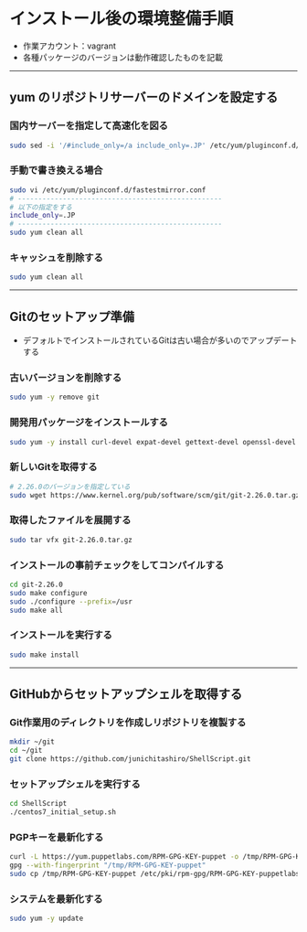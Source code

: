# インストール後の環境整備手順

* 作業アカウント：vagrant
* 各種パッケージのバージョンは動作確認したものを記載

---

## yum のリポジトリサーバーのドメインを設定する

### 国内サーバーを指定して高速化を図る

```bash
sudo sed -i '/#include_only=/a include_only=.JP' /etc/yum/pluginconf.d/fastestmirror.conf
```

### 手動で書き換える場合

```bash
sudo vi /etc/yum/pluginconf.d/fastestmirror.conf
# --------------------------------------------------
# 以下の指定をする
include_only=.JP
# --------------------------------------------------
sudo yum clean all
```

### キャッシュを削除する

```bash
sudo yum clean all
```

---

## Gitのセットアップ準備

* デフォルトでインストールされているGitは古い場合が多いのでアップデートする

### 古いバージョンを削除する

```bash
sudo yum -y remove git
```

### 開発用パッケージをインストールする

```bash
sudo yum -y install curl-devel expat-devel gettext-devel openssl-devel zlib-devel perl-ExtUtils-MakeMaker autoconf
```

### 新しいGitを取得する

```bash
# 2.26.0のバージョンを指定している
sudo wget https://www.kernel.org/pub/software/scm/git/git-2.26.0.tar.gz
```

### 取得したファイルを展開する

```bash
sudo tar vfx git-2.26.0.tar.gz
```

### インストールの事前チェックをしてコンパイルする

```bash
cd git-2.26.0
sudo make configure
sudo ./configure --prefix=/usr
sudo make all
```

### インストールを実行する

```bash
sudo make install
```

---

## GitHubからセットアップシェルを取得する

### Git作業用のディレクトリを作成しリポジトリを複製する

```bash
mkdir ~/git
cd ~/git
git clone https://github.com/junichitashiro/ShellScript.git
```

### セットアップシェルを実行する

```bash
cd ShellScript
./centos7_initial_setup.sh
```

### PGPキーを最新化する

```bash
curl -L https://yum.puppetlabs.com/RPM-GPG-KEY-puppet -o /tmp/RPM-GPG-KEY-puppet
gpg --with-fingerprint "/tmp/RPM-GPG-KEY-puppet"
sudo cp /tmp/RPM-GPG-KEY-puppet /etc/pki/rpm-gpg/RPM-GPG-KEY-puppetlabs-PC1
```

### システムを最新化する

```bash
sudo yum -y update
```
